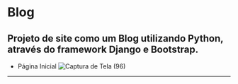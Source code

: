 # Blog
Projeto de site como um Blog utilizando Python, através do framework Django e Bootstrap.
-------------
* Página Inicial
  ![Captura de Tela (96)](https://github.com/JoaoPedro369/Blog/assets/133379086/ecbf87af-4bb2-4a20-9135-3b5195124e50)
-------------
